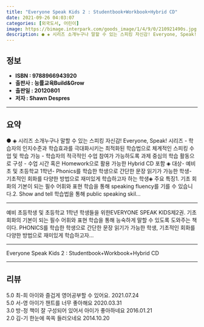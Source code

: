 ```yaml
---
title: "Everyone Speak Kids 2 : Studentbook+Workbook+Hybrid CD"
date: 2021-09-26 04:03:07
categories: [외국도서, 어린이]
image: https://bimage.interpark.com/goods_image/1/4/9/0/210921490s.jpg
description: ● ◈ 시리즈 소개누구나 말할 수 있는 스피킹 자신감! Everyone, Speak! 시리즈 - 학습자의 인지수준과 학습효과를 극대화시키는 최적화된 학습법으로 체계적인 스피킹 수업 및 학습 가능 - 학습자의 적극적인 수업 참여가 가능하도록 과제 중심의 학습 활동으로 구성 - 수업 시간
---
```


## **정보**

- **ISBN : 9788966943920**
- **출판사 : 능률교육Build&Grow**
- **출판일 : 20120801**
- **저자 : Shawn Despres**

------



## **요약**

●  ◈ 시리즈 소개누구나 말할 수 있는 스피킹 자신감! Everyone, Speak! 시리즈 - 학습자의 인지수준과 학습효과를 극대화시키는 최적화된 학습법으로 체계적인 스피킹 수업 및 학습 가능 - 학습자의 적극적인 수업 참여가 가능하도록 과제 중심의 학습 활동으로 구성 - 수업 시간 혹은 Homework으로 활용 가능한 Hybrid CD 포함  ◈ 대상- 예비초 및 초등학교 1학년- Phonics를 학습한 학생으로 간단한 문장 읽기가 가능한 학생- 기초적인 회화를 다양한 방법으로 재미있게 학습하고자 하는 학생◈ 주요 특징1. 기초 회화의 기본이 되는 필수 어휘와 표현 학습을 통해 speaking fluency를 기를 수 있습니다.2. Show and tell 학습법을 통해 public speaking skil...

------

예비 초등학생 및 초등학교 1학년 학생들을 위한EVERYONE SPEAK KIDS제2권. 기초 회화의 기본이 되는 필수 어휘와 표현 학습을 통해 능숙하게 말할 수 있도록 도와주는 책이다. PHONICS를 학습한 학생으로 간단한 문장 읽기가 가능한 학생, 기초적인 회화를 다양한 방법으로 재미있게 학습하고자... 

------


Everyone Speak Kids 2 : Studentbook+Workbook+Hybrid CD 

------


## **리뷰** 

5.0 최-희 아이와 즐겁게 영어공부할 수 있어요. 2021.07.24 <br/>5.0 서-영 아이가 챈트를 너무 좋아해요 2020.03.31 <br/>3.0 방-정 책이 잘 구성되어 있어서 아이가 좋아하네요 2016.01.21 <br/>2.0 김-기 한눈에 쏙쏙 들러오네요 2014.10.20 <br/>